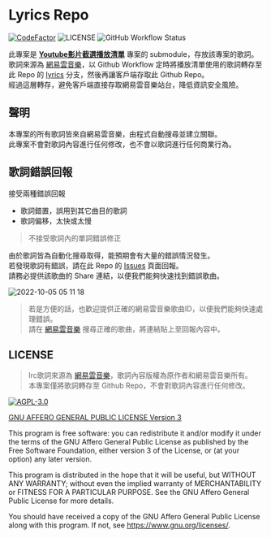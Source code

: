 # Lyrics Repo

[![CodeFactor](https://www.codefactor.io/repository/github/youtubeclipplaylist/lyrics/badge?style=for-the-badge)](https://www.codefactor.io/repository/github/youtubeclipplaylist/lyrics)
![LICENSE](https://img.shields.io/github/license/YoutubeClipPlaylist/Lyrics?style=for-the-badge)
![GitHub Workflow Status](https://img.shields.io/github/actions/workflow/status/YoutubeClipPlaylist/Lyrics/FetchLyrics.yml?branch=master&style=for-the-badge)

此專案是 **[Youtube影片截選播放清單](https://github.com/YoutubeClipPlaylist/YoutubeClipPlaylist)** 專案的 submodule，存放該專案的歌詞。  
歌詞來源為 [網易雲音樂](https://music.163.com/)，以 Github Workflow 定時將播放清單使用的歌詞轉存至此 Repo 的 [lyrics](https://github.com/YoutubeClipPlaylist/Lyrics/tree/lyrics) 分支，然後再讓客戶端存取此 Github Repo。  
經過這層轉存，避免客戶端直接存取網易雲音樂站台，降低資訊安全風險。

## 聲明

本專案的所有歌詞皆來自網易雲音樂，由程式自動搜尋並建立關聯。  
此專案不會對歌詞內容進行任何修改，也不會以歌詞進行任何商業行為。

## 歌詞錯誤回報

接受兩種錯誤回報

- 歌詞錯置，誤用到其它曲目的歌詞
- 歌詞偏移，太快或太慢

> 不接受歌詞內的單詞錯誤修正

由於歌詞皆為自動化搜尋取得，能預期會有大量的錯誤情況發生。  
若發現歌詞有錯誤，請在此 Repo 的 [Issues](/issues/new/choose) 頁面回報。  
請務必提供該歌曲的 Share 連結，以便我們能夠快速找到錯誤歌曲。

![2022-10-05 05 11 18](https://user-images.githubusercontent.com/16995691/193930111-36f83f34-bfc6-469d-ad87-a3ee57fc369b.png)

> 若是方便的話，也歡迎提供正確的網易雲音樂歌曲ID，以便我們能夠快速處理錯誤。  
> 請在 [網易雲音樂](https://music.163.com/#/search/) 搜尋正確的歌曲，將連結貼上至回報內容中。

## LICENSE

> lrc歌詞來源為 [網易雲音樂](https://music.163.com/)，歌詞內容版權為原作者和網易雲音樂所有。  
> 本專案僅將歌詞轉存至 Github Repo，不會對歌詞內容進行任何修改。

[![AGPL-3.0](https://github.com/YoutubeClipPlaylist/Lyrics/assets/16995691/186d774f-c62b-4f4f-b3cb-0d131b1f96c5)](LICENSE)

[GNU AFFERO GENERAL PUBLIC LICENSE Version 3](LICENSE)

This program is free software: you can redistribute it and/or modify it under the terms of the GNU Affero General Public License as published by the Free Software Foundation, either version 3 of the License, or (at your option) any later version.

This program is distributed in the hope that it will be useful, but WITHOUT ANY WARRANTY; without even the implied warranty of MERCHANTABILITY or FITNESS FOR A PARTICULAR PURPOSE. See the GNU Affero General Public License for more details.

You should have received a copy of the GNU Affero General Public License along with this program. If not, see <https://www.gnu.org/licenses/>.
